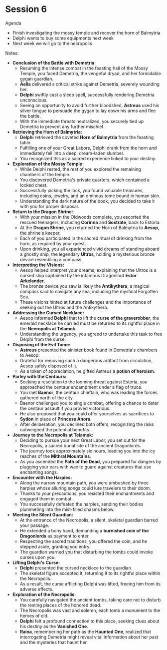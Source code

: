 # Session 6

Agenda

* Finish investigating the mossy temple and recover the horn of Balmytria  
* Delphi wants to buy some equipments next week  
* Next week we will go to the necropolis 

Notes:

* **Conclusion of the Battle with Demetria:**  
  * Resuming the intense combat in the feasting hall of the Mossy Temple, you faced Demetria, the vengeful dryad, and her formidable gygan guardian.  
  * **Aella** delivered a critical strike against Demetria, severely wounding her.  
  * **Delphi** swiftly cast a sleep spell, successfully rendering Demetria unconscious.  
  * Seeing an opportunity to avoid further bloodshed, **Astreus** used his silver tongue to persuade the gygan to lay down his arms and flee the battle.  
  * With the immediate threats neutralized, you securely tied up Demetria to prevent any further mischief.  
* **Retrieving the Horn of Balmytria:**  
  * **Delphi** retrieved the coveted **Horn of Balmytria** from the feasting table.  
  * Fulfilling one of your Great Labors, Delphi drank from the horn and immediately fell into a deep, dream-laden slumber.  
  * You recognized this as a sacred experience linked to your destiny.  
* **Exploration of the Mossy Temple:**  
  * While Delphi rested, the rest of you explored the remaining chambers of the temple.  
  * You discovered Demetria's private quarters, which contained a locked chest.  
  * Successfully picking the lock, you found valuable treasures, including coins, jewelry, and an ominous tome bound in human skin.  
  * Understanding the dark nature of the book, you decided to take it with you for proper disposal.  
* **Return to the Dragon Shrine:**  
  * With your mission in the Oldwoods complete, you escorted the rescued teenagers, including **Corinna** and **Sostrate**, back to Estoria.  
  * At the **Dragon Shrine**, you returned the Horn of Balmytria to **Aesop**, the shrine's keeper.  
  * Each of you participated in the sacred ritual of drinking from the horn, as required by your quest.  
  * Upon drinking, you all experienced vivid dreams of standing aboard a ghostly ship, the legendary **Ultros**, holding a mysterious bronze device resembling a compass.  
* **Interpreting the Visions:**  
  * Aesop helped interpret your dreams, explaining that the Ultros is a cursed ship captained by the infamous Dragonlord **Estor Arkelander**.  
  * The bronze device you saw is likely the **Antikythera**, a magical compass said to navigate any sea, including the mystical Forgotten Sea.  
  * These visions hinted at future challenges and the importance of seeking out the Ultros and the Antikythera.  
* **Addressing the Cursed Necklace:**  
  * Aesop informed **Delphi** that to lift the **curse of the graverobber**, the emerald necklace he carried must be returned to its rightful place in the **Necropolis at Telamok**.  
  * Understanding the urgency, you agreed to undertake this task to free Delphi from the curse.  
* **Disposing of the Evil Tome:**  
  * **Astreus** presented the sinister book found in Demetria's chambers to Aesop.  
  * Grateful for removing such a dangerous artifact from circulation, Aesop safely disposed of it.  
  * As a token of appreciation, he gifted Astreus a **potion of heroism**.  
* **Parley with the Centaurs:**  
  * Seeking a resolution to the looming threat against Estoria, you approached the centaur encampment under a flag of truce.  
  * You met **Baenor**, the centaur chieftain, who was leading the forces gathered north of the city.  
  * Baenor challenged you to single combat, offering a chance to deter the centaur assault if you proved victorious.  
  * He also proposed that you could offer yourselves as sacrifices to **Sydon** in place of **Princess Anora**.  
  * After deliberation, you declined both offers, recognizing the risks outweighed the potential benefits.  
* **Journey to the Necropolis at Telamok:**  
  * Deciding to pursue your next Great Labor, you set out for the Necropolis, a sacred burial site of the ancient Dragonlords.  
  * The journey took approximately six hours, leading you into the icy reaches of the **Mithral Mountains**.  
  * As you ascended the **Path of the Dead**, you prepared for dangers by plugging your ears with wax to guard against creatures that use enchanting songs.  
* **Encounter with the Harpies:**  
  * Along the narrow mountain path, you were ambushed by three harpies whose alluring songs could lure travelers to their doom.  
  * Thanks to your precautions, you resisted their enchantments and engaged them in combat.  
  * You successfully defeated the harpies, sending their bodies plummeting into the mist-filled chasms below.  
* **Meeting the Silent Guardian:**  
  * At the entrance of the Necropolis, a silent, skeletal guardian barred your passage.  
  * He extended a bony hand, demanding a **burnished coin of the Dragonlords** as payment to enter.  
  * Respecting the sacred traditions, you offered the coin, and he stepped aside, granting you entry.  
  * The guardian warned you that disturbing the tombs could invoke curses upon you.  
* **Lifting Delphi's Curse:**  
  * **Delphi** presented the cursed necklace to the guardian.  
  * The skeletal figure accepted it, returning it to its rightful place within the Necropolis.  
  * As a result, the curse afflicting Delphi was lifted, freeing him from its adverse effects.  
* **Exploration of the Necropolis:**  
  * You carefully navigated the ancient tombs, taking care not to disturb the resting places of the honored dead.  
  * The Necropolis was vast and solemn, each tomb a monument to the heroes of old.  
  * **Delphi** felt a profound connection to this place, seeking clues about his destiny as the **Vanished One**.  
  * **Raina**, remembering her path as the **Haunted One**, realized that interrogating Demetria might reveal vital information about her past and the mysteries that haunt her.
